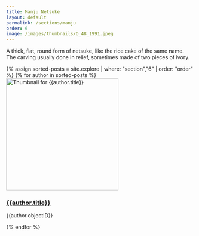 ```yaml
---
title: Manju Netsuke
layout: default
permalink: /sections/manju
order: 6
image: /images/thumbnails/O_48_1991.jpeg
---
```

A thick, flat, round form of netsuke, like the rice cake of the same name. The carving usually done in relief, sometimes made of two pieces of ivory.

<div class="row">
{% assign sorted-posts = site.explore | where: "section","6" | order: "order" %}
{% for author in sorted-posts  %}
<div class="col-md-4 mb-3">
  <div class="card h-100" >
    <a href="{{site.url}}{{site.baseurl}}{{ author.permalink }}" class="stretched-link">
      <img class="card-img-top" src="{{site.url}}{{site.baseurl}}{{author.image | replace: "large", "thumbnails" }}" alt="Thumbnail for {{author.title}}" width="300" height="300"/>
    </a>
    <div class="card-body">
      <h3 class="lead mt-2">
        <a href="{{site.url}}{{site.baseurl}}{{ author.permalink }}" class="stretched-link">{{author.title}}</a>
      </h3>
      <p class="text-info">{{author.objectID}}</p>
    </div>
  </div>
</div>
{% endfor %}
</div>
